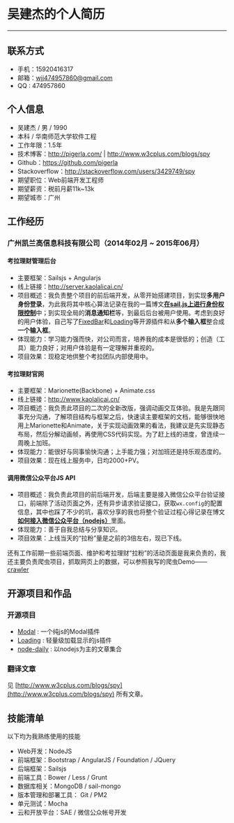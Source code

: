 # 吴建杰的个人简历

---

## 联系方式

 - 手机：15920416317
 - 邮箱：wjj474957860@gmail.com
 - QQ : 474957860

## 个人信息

 - 吴建杰 / 男 / 1990
 - 本科 / 华南师范大学软件工程
 - 工作年限：1.5年
 - 技术博客：http://pigerla.com/ |  http://www.w3cplus.com/blogs/spy
 - Github：https://github.com/pigerla
 - Stackoverflow：http://stackoverflow.com/users/3429749/spy
 - 期望职位：Web前端开发工程师
 - 期望薪资：税前月薪11k~13k
 - 期望城市：广州

## 工作经历

###  广州凯兰高信息科技有限公司（2014年02月 ~ 2015年06月）

#### 考拉理财管理后台

 - 主要框架：Sailsjs + Angularjs
 - 线上链接：http://server.kaolalicai.cn/
 - 项目概述：我负责整个项目的前后端开发，从零开始搭建项目，到实现**多用户身份登录**，为此我将其中核心算法记录在我的一篇博文[**在sail.js上进行身份权限控制**](http://pigerla.com/learning-sailsjs/2015-04-07/making-user-polices-based-on-sailsjs/)中；到实现全局的**消息通知栏**等，到最后后台被用户使用。考虑到良好的用户体验，自己写了[FixedBar](https://github.com/pigerla/FixedBar)和[Loading](https://github.com/pigerla/Loading)等开源插件和从**多个输入框**整合成**一个输入框**。
 - 体现能力：学习能力强而快，对公司而言，培养我的成本是很低的；创造（工具）能力良好；对用户体验是有一定理解并重视的。
 - 项目效果：现稳定地供整个考拉团队内部使用中。

#### 考拉理财官网

 - 主要框架：Marionette(Backbone) + Animate.css
 - 线上链接：http://www.kaolalicai.cn/
 - 项目概述：我负责此项目的二次的全新改版，强调动画交互体验。我是先跟同事充分沟通，了解项目结构与框架之后，快速读主要框架的文档，能够很快地用上Marionette和Animate，关于实现动画效果的看法，我建议是先实现静态布局，然后分解动画帧，再使用CSS代码实现。为了赶上线的进度，曾连续一周晚上加班。
 - 体现能力：能很好与同事愉快沟通；上手能力强；对加班还是持乐观态度的。
 - 项目效果：现在线上服务中，日均2000+PV。
 
#### 调用微信公众平台JS API

 - 项目概述：我负责此项目的前后端开发，后端主要是接入微信公众平台验证接口，前端除了活动页面之外，还有异步请求验证接口，获取`wx.config`的配置信息，其中也踩了不少的坑，喜欢分享的我也将整个验证过程心得记录在博文[**如何接入微信公众平台（nodejs）**](http://pigerla.com/wechat-api/2015-06-23/using-js-sdk-of-WeChat/)里面。
 - 体现能力：善于自我总结与分享知识。
 - 项目效果：上线当天的“拉粉”量是之前的3倍左右，现已下线。

还有工作前期一些前端页面、维护和考拉理财“拉粉”的活动页面是我来负责的，我还主要负责爬虫项目，抓取网页上的数据，可以参照我写的爬虫Demo——[crawler](https://github.com/pigerla/crawler)

## 开源项目和作品

### 开源项目

 - [Modal](https://github.com/pigerla/Modal) : 一个纯js的Modal插件
 - [Loading](https://github.com/pigerla/Loading) : 轻量级加载显示的js插件
 - [node-daily](https://github.com/pigerla/node-daily) : 以nodejs为主的文章集合

### 翻译文章

见 [http://www.w3cplus.com/blogs/spy](http://www.w3cplus.com/blogs/spy) 所有文章。

## 技能清单

以下均为我熟练使用的技能

 - Web开发：NodeJS
 - 前端框架：Bootstrap / AngularJS / Foundation / JQuery
 - 后端框架：Sailsjs
 - 前端工具：Bower / Less / Grunt 
 - 数据库相关：MongoDB / sail-mongo
 - 版本管理和部署工具： Git / PM2
 - 单元测试：Mocha
 - 云和开放平台：SAE / 微信公众帐号开发



 
  
 
 